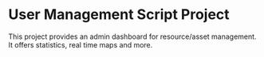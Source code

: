 # User Management Script Project

This project provides an admin dashboard for resource/asset management. It offers statistics, real time maps and more.
